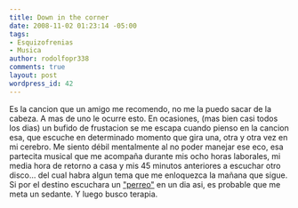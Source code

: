 ```yaml
---
title: Down in the corner
date: 2008-11-02 01:23:14 -05:00
tags:
- Esquizofrenias
- Musica
author: rodolfopr338
comments: true
layout: post
wordpress_id: 42
---
```


<!-- more -->
Es la cancion que un amigo me recomendo, no me la puedo sacar de la cabeza.
A mas de uno le ocurre esto.
En ocasiones, (mas bien casi todos los dias) un bufido de frustacion se me escapa cuando pienso en la cancion esa, que escuche en determinado momento que gira una, otra y otra vez en mi cerebro. Me siento débil mentalmente al no poder manejar ese eco, esa partecita musical que me acompaña durante mis ocho horas laborales, mi media hora de retorno a casa y mis 45 minutos anteriores a escuchar otro disco... del cual habra algun tema que me enloquezca la mañana que sigue.
Si por el destino escuchara un ["perreo"](http://es.wikipedia.org/wiki/Perreo) en un dia asi, es probable que me meta un sedante.
Y luego busco terapia.

